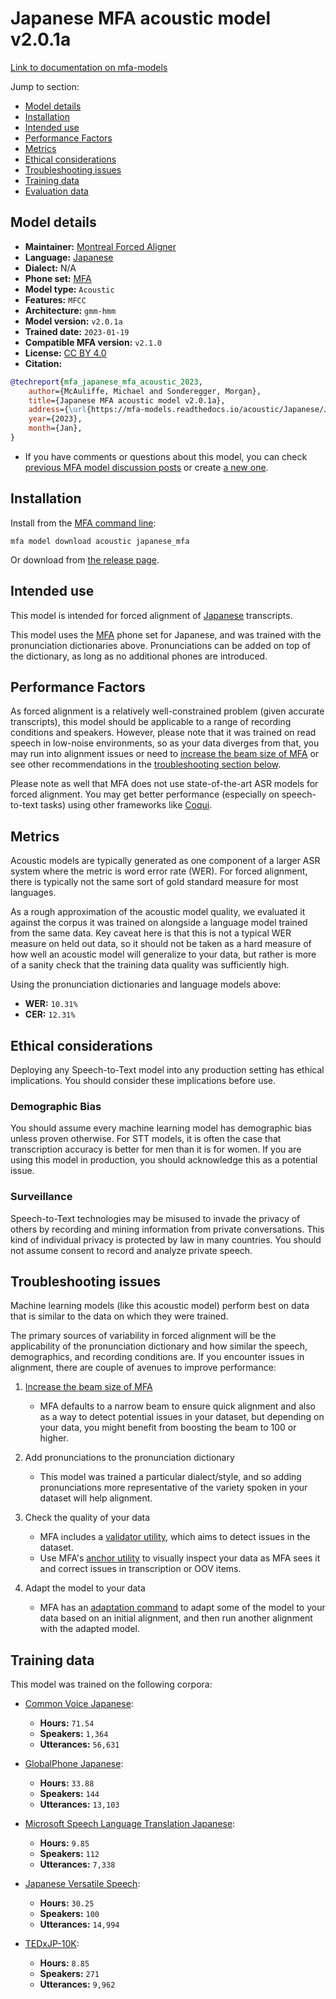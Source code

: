 
# Japanese MFA acoustic model v2.0.1a

[Link to documentation on mfa-models](https://mfa-models.readthedocs.io/en/main/acoustic/japanese_mfa.html)

Jump to section:

- [Model details](#model-details)
- [Installation](#installation)
- [Intended use](#intended-use)
- [Performance Factors](#performance-factors)
- [Metrics](#metrics)
- [Ethical considerations](#ethical-considerations)
- [Troubleshooting issues](#troubleshooting-issues)
- [Training data](#training-data)
- [Evaluation data](#evaluation-data)

## Model details

- **Maintainer:** [Montreal Forced Aligner](https://montreal-forced-aligner.readthedocs.io/)
- **Language:** [Japanese](https://en.wikipedia.org/wiki/Japanese_language)
- **Dialect:** N/A
- **Phone set:** [MFA](https://mfa-models.readthedocs.io/en/refactor/mfa_phone_set.html#japanese)
- **Model type:** `Acoustic`
- **Features:** `MFCC`
- **Architecture:** `gmm-hmm`
- **Model version:** `v2.0.1a`
- **Trained date:** `2023-01-19`
- **Compatible MFA version:** `v2.1.0`
- **License:** [CC BY 4.0](https://github.com/MontrealCorpusTools/mfa-models/tree/main/acoustic/japanese/mfa/v2.0.1a/LICENSE)
- **Citation:**

```bibtex
@techreport{mfa_japanese_mfa_acoustic_2023,
	author={McAuliffe, Michael and Sonderegger, Morgan},
	title={Japanese MFA acoustic model v2.0.1a},
	address={\url{https://mfa-models.readthedocs.io/acoustic/Japanese/Japanese MFA acoustic model v2_0_1a.html}},
	year={2023},
	month={Jan},
}
```

- If you have comments or questions about this model, you can check [previous MFA model discussion posts](https://github.com/MontrealCorpusTools/mfa-models/discussions?discussions_q=Japanese+MFA+acoustic+model+v2.0.1a) or create [a new one](https://github.com/MontrealCorpusTools/mfa-models/discussions/new).

## Installation

Install from the [MFA command line](https://montreal-forced-aligner.readthedocs.io/en/latest/user_guide/models/index.html):

```
mfa model download acoustic japanese_mfa
```

Or download from [the release page](https://github.com/MontrealCorpusTools/mfa-models/releases/tag/acoustic-japanese_mfa-v2.0.1a).

## Intended use

This model is intended for forced alignment of [Japanese](https://en.wikipedia.org/wiki/Japanese_language) transcripts.

This model uses the [MFA](https://mfa-models.readthedocs.io/en/refactor/mfa_phone_set.html#japanese) phone set for Japanese, and was trained with the pronunciation dictionaries above. Pronunciations can be added on top of the dictionary, as long as no additional phones are introduced.

## Performance Factors

As forced alignment is a relatively well-constrained problem (given accurate transcripts), this model should be applicable to a range of recording conditions and speakers. However, please note that it was trained on read speech in low-noise environments, so as your data diverges from that, you may run into alignment issues or need to [increase the beam size of MFA](https://montreal-forced-aligner.readthedocs.io/en/latest/user_guide/configuration/#configuring-specific-commands) or see other recommendations in the [troubleshooting section below](#troubleshooting-issues).

Please note as well that MFA does not use state-of-the-art ASR models for forced alignment. You may get better performance (especially on speech-to-text tasks) using other frameworks like [Coqui](https://coqui.ai/).

## Metrics

Acoustic models are typically generated as one component of a larger ASR system where the metric is word error rate (WER). For forced alignment, there is typically not the same sort of gold standard measure for most languages.

As a rough approximation of the acoustic model quality, we evaluated it against the corpus it was trained on alongside a language model trained from the same data.  Key caveat here is that this is not a typical WER measure on held out data, so it should not be taken as a hard measure of how well an acoustic model will generalize to your data, but rather is more of a sanity check that the training data quality was sufficiently high.

Using the pronunciation dictionaries and language models above:

- **WER:** `10.31%`
- **CER:** `12.31%`

## Ethical considerations

Deploying any Speech-to-Text model into any production setting has ethical implications. You should consider these implications before use.

### Demographic Bias

You should assume every machine learning model has demographic bias unless proven otherwise. For STT models, it is often the case that transcription accuracy is better for men than it is for women. If you are using this model in production, you should acknowledge this as a potential issue.

### Surveillance

Speech-to-Text technologies may be misused to invade the privacy of others by recording and mining information from private conversations. This kind of individual privacy is protected by law in many countries. You should not assume consent to record and analyze private speech.


## Troubleshooting issues

Machine learning models (like this acoustic model) perform best on data that is similar to the data on which they were trained.

The primary sources of variability in forced alignment will be the applicability of the pronunciation dictionary and how similar the speech, demographics, and recording conditions are. If you encounter issues in alignment, there are couple of avenues to improve performance:

1. [Increase the beam size of MFA](https://montreal-forced-aligner.readthedocs.io/en/latest/user_guide/configuration/#configuring-specific-commands)

   * MFA defaults to a narrow beam to ensure quick alignment and also as a way to detect potential issues in your dataset, but depending on your data, you might benefit from boosting the beam to 100 or higher.

2. Add pronunciations to the pronunciation dictionary

   * This model was trained a particular dialect/style, and so adding pronunciations more representative of the variety spoken in your dataset will help alignment.

3. Check the quality of your data

   * MFA includes a [validator utility](https://montreal-forced-aligner.readthedocs.io/en/latest/user_guide/data_validation.html), which aims to detect issues in the dataset.
   * Use MFA's [anchor utility](https://montreal-forced-aligner.readthedocs.io/en/latest/user_guide/workflows/anchor.html) to visually inspect your data as MFA sees it and correct issues in transcription or OOV items.

4. Adapt the model to your data

   * MFA has an [adaptation command](https://montreal-forced-aligner.readthedocs.io/en/latest/user_guide/workflows/adapt_acoustic_model.html) to adapt some of the model to your data based on an initial alignment, and then run another alignment with the adapted model.

## Training data

This model was trained on the following corpora:



   * [Common Voice Japanese](../../../../corpus/japanese/common_voice_japanese/12.0/README.md):
     * **Hours:** `71.54`
     * **Speakers:** `1,364`
     * **Utterances:** `56,631`

   * [GlobalPhone Japanese](../../../../corpus/japanese/globalphone_japanese/3.1/README.md):
     * **Hours:** `33.88`
     * **Speakers:** `144`
     * **Utterances:** `13,103`

   * [Microsoft Speech Language Translation Japanese](../../../../corpus/japanese/microsoft_speech_language_translation_japanese/README.md):
     * **Hours:** `9.85`
     * **Speakers:** `112`
     * **Utterances:** `7,338`

   * [Japanese Versatile Speech](../../../../corpus/japanese/japanese_versatile_speech/README.md):
     * **Hours:** `30.25`
     * **Speakers:** `100`
     * **Utterances:** `14,994`

   * [TEDxJP-10K](../../../../corpus/japanese/tedxjp_10k/1.1/README.md):
     * **Hours:** `8.85`
     * **Speakers:** `271`
     * **Utterances:** `9,962`
